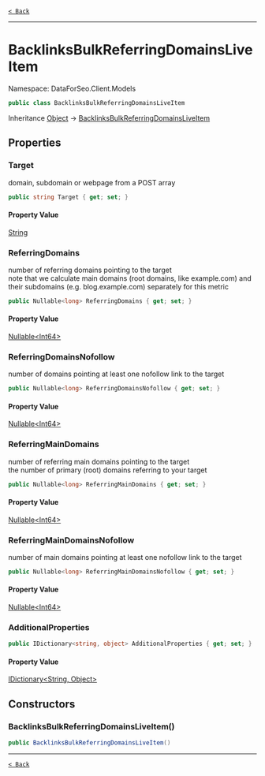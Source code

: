 [`< Back`](./)

---

# BacklinksBulkReferringDomainsLiveItem

Namespace: DataForSeo.Client.Models

```csharp
public class BacklinksBulkReferringDomainsLiveItem
```

Inheritance [Object](https://docs.microsoft.com/en-us/dotnet/api/system.object) → [BacklinksBulkReferringDomainsLiveItem](./dataforseo.client.models.backlinksbulkreferringdomainsliveitem)

## Properties

### **Target**

domain, subdomain or webpage from a POST array

```csharp
public string Target { get; set; }
```

#### Property Value

[String](https://docs.microsoft.com/en-us/dotnet/api/system.string)<br>

### **ReferringDomains**

number of referring domains pointing to the target
 <br>note that we calculate main domains (root domains, like example.com) and their subdomains (e.g. blog.example.com) separately for this metric

```csharp
public Nullable<long> ReferringDomains { get; set; }
```

#### Property Value

[Nullable&lt;Int64&gt;](https://docs.microsoft.com/en-us/dotnet/api/system.nullable-1)<br>

### **ReferringDomainsNofollow**

number of domains pointing at least one nofollow link to the target

```csharp
public Nullable<long> ReferringDomainsNofollow { get; set; }
```

#### Property Value

[Nullable&lt;Int64&gt;](https://docs.microsoft.com/en-us/dotnet/api/system.nullable-1)<br>

### **ReferringMainDomains**

number of referring main domains pointing to the target
 <br>the number of primary (root) domains referring to your target

```csharp
public Nullable<long> ReferringMainDomains { get; set; }
```

#### Property Value

[Nullable&lt;Int64&gt;](https://docs.microsoft.com/en-us/dotnet/api/system.nullable-1)<br>

### **ReferringMainDomainsNofollow**

number of main domains pointing at least one nofollow link to the target

```csharp
public Nullable<long> ReferringMainDomainsNofollow { get; set; }
```

#### Property Value

[Nullable&lt;Int64&gt;](https://docs.microsoft.com/en-us/dotnet/api/system.nullable-1)<br>

### **AdditionalProperties**

```csharp
public IDictionary<string, object> AdditionalProperties { get; set; }
```

#### Property Value

[IDictionary&lt;String, Object&gt;](https://docs.microsoft.com/en-us/dotnet/api/system.collections.generic.idictionary-2)<br>

## Constructors

### **BacklinksBulkReferringDomainsLiveItem()**

```csharp
public BacklinksBulkReferringDomainsLiveItem()
```

---

[`< Back`](./)

